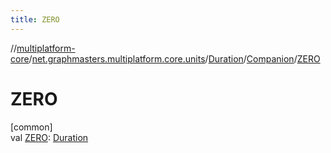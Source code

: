 ```yaml
---
title: ZERO
---
```

//[multiplatform-core](../../../../index.html)/[net.graphmasters.multiplatform.core.units](../../index.html)/[Duration](../index.html)/[Companion](index.html)/[ZERO](-z-e-r-o.html)



# ZERO



[common]\
val [ZERO](-z-e-r-o.html): [Duration](../index.html)




